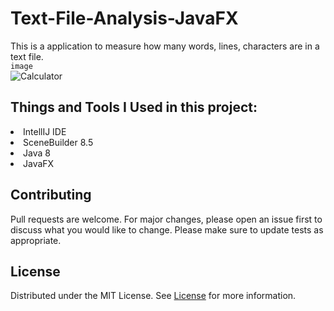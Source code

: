 # Text-File-Analysis-JavaFX
This is a application to measure how many words, lines, characters are in a text file.
<br>
`image` <br>
![Calculator](Capture.PNG "TextAnalysisApp") <br>

## Things and Tools I Used in this project:
<li> IntellIJ IDE </li>
<li> SceneBuilder 8.5  </li>
<li> Java 8 </li>
<li> JavaFX </li> 

## Contributing
Pull requests are welcome. For major changes, please open an issue first to discuss what you would like to change.
Please make sure to update tests as appropriate.

## License
Distributed under the MIT License. See [License](LICENSE) for more information.
